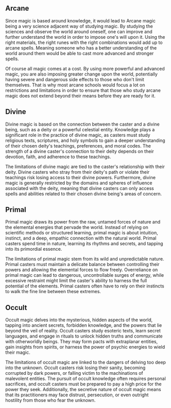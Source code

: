 ## Arcane
Since magic is based around knowledge, it would lead to Arcane magic being a very science adjacent way of studying magic. By studying the sciences and observe the world around oneself, one can improve and further understand the world in order to impose one's will upon it. Using the right materials, the right runes with the right combinations would add up to arcane spells. Meaning someone who has a better understanding of the world around them would be able to cast more advanced and stronger spells. 

Of course all magic comes at a cost. By using more powerful and advanced magic, you are also imposing greater change upon the world, potentially having severe and dangerous side effects to those who don't limit themselves. That is why most arcane schools would focus a lot on restrictions and limitations in order to ensure that those who study arcane magic does not extend beyond their means before they are ready for it.

## Divine
Divine magic is based on the connection between the caster and a divine being, such as a deity or a powerful celestial entity. Knowledge plays a significant role in the practice of divine magic, as casters must study religious texts, scriptures, and holy symbols to gain a deeper understanding of their chosen deity's teachings, preferences, and moral codes. The strength of a divine caster's connection to their deity depends on their devotion, faith, and adherence to these teachings.

The limitations of divine magic are tied to the caster's relationship with their deity. Divine casters who stray from their deity's path or violate their teachings risk losing access to their divine powers. Furthermore, divine magic is generally restricted by the domains and spheres of influence associated with the deity, meaning that divine casters can only access spells and abilities related to their chosen divine being's areas of concern.

## Primal
Primal magic draws its power from the raw, untamed forces of nature and the elemental energies that pervade the world. Instead of relying on scientific methods or structured learning, primal magic is about intuition, instinct, and a deep, empathic connection with the natural world. Primal casters spend time in nature, learning its rhythms and secrets, and tapping into its primordial essence.

The limitations of primal magic stem from its wild and unpredictable nature. Primal casters must maintain a delicate balance between controlling their powers and allowing the elemental forces to flow freely. Overreliance on primal magic can lead to dangerous, uncontrollable surges of energy, while excessive restraint might limit the caster's ability to harness the full potential of the elements. Primal casters often have to rely on their instincts to walk the fine line between these extremes.

## Occult
Occult magic delves into the mysterious, hidden aspects of the world, tapping into ancient secrets, forbidden knowledge, and the powers that lie beyond the veil of reality. Occult casters study esoteric texts, learn secret languages, and engage in rituals to unlock hidden truths and communicate with otherworldly beings. They may form pacts with extraplanar entities, gain insights from spirits, or harness the power of psychic energies to wield their magic.

The limitations of occult magic are linked to the dangers of delving too deep into the unknown. Occult casters risk losing their sanity, becoming corrupted by dark powers, or falling victim to the machinations of malevolent entities. The pursuit of occult knowledge often requires personal sacrifices, and occult casters must be prepared to pay a high price for the power they seek. Additionally, the secretive nature of occult magic means that its practitioners may face distrust, persecution, or even outright hostility from those who fear the unknown.